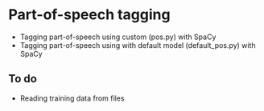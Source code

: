 # Part-of-speech tagging

- Tagging part-of-speech using custom (pos.py) with SpaCy
- Tagging part-of-speech using with default model (default_pos.py) with SpaCy

## To do 
- Reading training data from files
